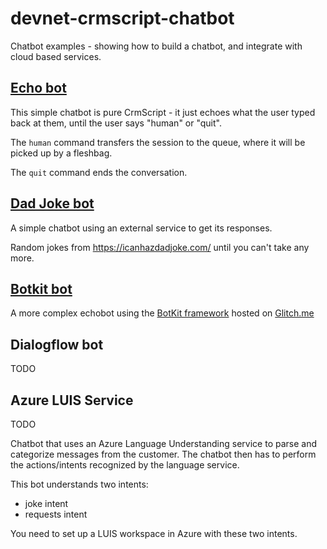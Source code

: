# devnet-crmscript-chatbot
Chatbot examples - showing how to build a chatbot, and integrate with cloud based services.

## [Echo bot](echobot/README.md)

This simple chatbot is pure CrmScript - it just echoes what the user typed back at them, until the user says "human" or "quit".

The `human` command transfers the session to the queue, where it will be picked up by a fleshbag.

The `quit` command ends the conversation.

## [Dad Joke bot](dad%20joke%20bot/README.md)

A simple chatbot using an external service to get its responses.

Random jokes from https://icanhazdadjoke.com/ until you can't take any more.

## [Botkit bot](botkit%20bot/README.md)

A more complex echobot using the [BotKit framework](https://botkit.ai/)
hosted on [Glitch.me](https://mint-strong-chinchilla.glitch.me/)


## Dialogflow bot

TODO

## Azure LUIS Service

TODO

Chatbot that uses an Azure Language Understanding service to parse and categorize messages from the customer.
The chatbot then has to perform the actions/intents recognized by the language service.

This bot understands two intents:

* joke intent 
* requests intent

You need to set up a LUIS workspace in Azure with these two intents.
